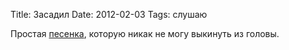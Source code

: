 Title: Засадил
Date: 2012-02-03
Tags: слушаю

<div class="text">Простая <a href="http://www.youtube.com/watch?v=zH18_dZIYOE">песенка</a>, которую никак не могу выкинуть из головы.</div>